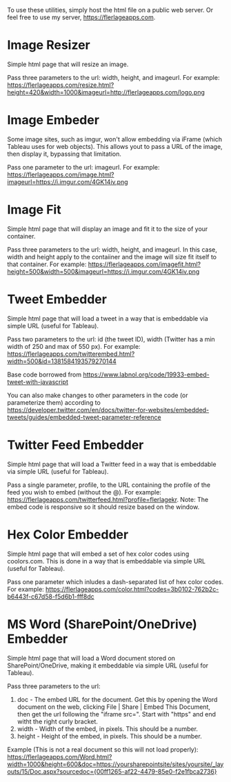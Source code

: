 To use these utilities, simply host the html file on a public web server. Or feel free to use my server, https://flerlageapps.com.

# Image Resizer
Simple html page that will resize an image.

Pass three parameters to the url: width, height, and imageurl. For example: https://flerlageapps.com/resize.html?height=420&width=1000&imageurl=http://flerlageapps.com/logo.png

# Image Embeder
Some image sites, such as imgur, won't allow embedding via iFrame (which Tableau uses for web objects). This allows yout to pass a URL of the image, then display it, bypassing that limitation.

Pass one parameter to the url: imageurl. For example: https://flerlageapps.com/image.html?imageurl=https://i.imgur.com/4GK14iv.png

# Image Fit
Simple html page that will display an image and fit it to the size of your container.

Pass three parameters to the url: width, height, and imageurl. In this case, width and height apply to the contaiiner and the image will size fit itself to that container. For example: https://flerlageapps.com/imagefit.html?height=500&width=500&imageurl=https://i.imgur.com/4GK14iv.png

# Tweet Embedder
Simple html page that will load a tweet in a way that is embeddable via simple URL (useful for Tableau).

Pass two parameters to the url: id (the tweet ID), width (Twitter has a min width of 250 and max of 550 px). For example: https://flerlageapps.com/twitterembed.html?width=500&id=1381584193579270144

Base code borrowed from https://www.labnol.org/code/19933-embed-tweet-with-javascript

You can also make changes to other parameters in the code (or parameterize them) according to https://developer.twitter.com/en/docs/twitter-for-websites/embedded-tweets/guides/embedded-tweet-parameter-reference

# Twitter Feed Embedder
Simple html page that will load a Twitter feed in a way that is embeddable via simple URL (useful for Tableau).

Pass a single parameter, profile, to the URL containing the profile of the feed you wish to embed (without the @). For example: https://flerlageapps.com/twitterfeed.html?profile=flerlagekr. Note: The embed code is responsive so it should resize based on the window.

# Hex Color Embedder
Simple html page that will embed a set of hex color codes using coolors.com. This is done in a way that is embeddable via simple URL (useful for Tableau).

Pass one parameter which inludes a dash-separated list of hex color codes. For example: https://flerlageapps.com/color.html?codes=3b0102-762b2c-b6443f-c67d58-f5d6b1-fff8dc

# MS Word (SharePoint/OneDrive) Embedder
Simple html page that will load a Word document stored on SharePoint/OneDrive, making it embeddable via simple URL (useful for Tableau).

Pass three parameters to the url:

1) doc - The embed URL for the document. Get this by opening the Word document on the web, clicking File | Share | Embed This Document, then get the url following the "iframe src=". Start with "https" and end witht the right curly bracket.
2) width - Width of the embed, in pixels. This should be a number.
3) height - Height of the embed, in pixels. This should be a number.

Example (This is not a real document so this will not load properly): https://flerlageapps.com/Word.html?width=1000&height=600&doc=https://yoursharepointsite/sites/yoursite/_layouts/15/Doc.aspx?sourcedoc={00ff1265-af22-4479-85e0-f2e1fbca2736}

